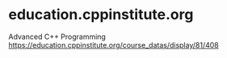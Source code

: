 # education.cppinstitute.org
Advanced C++ Programming
https://education.cppinstitute.org/course_datas/display/81/408

